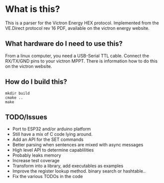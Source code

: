 What is this?
===
This is a parser for the Victron Energy HEX protocol. Implemented from the VE.Direct protocol rev 16 PDF, available on the victron energy website.

What hardware do I need to use this?
---
From a linux computer, you need a USB-Serial TTL cable. Connect the RX/TX/GND pins to your victron MPPT. There is information how to do this on the victron website. 

How do I build this?
---
    mkdir build
    cmake ..
    make

TODO/Issues
---

* Port to ESP32 and/or arduino platform
* Still have a mix of C code lying around.
* Add an API for the SET commands
* Better parsing when sentences are mixed with async messages
* High level API to determine capablilities
* Probably leaks memory
* Increase test coverage
* Transform into a library, add executables as examples
* Improve the register lookup method. binary search or hashtable..
* Fix the various TODOs in the code
